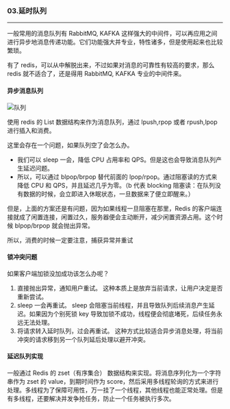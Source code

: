 ### 03.延时队列
---

一般常用的消息队列有 RabbitMQ, KAFKA 这样强大的中间件，可以再应用之间进行异步地消息传递功能。它们功能强大并专业，特性诸多，但是使用起来也比较繁琐。

有了 redis，可以从中解脱出来，不过如果对消息的可靠性有较高的要求，那么 redis 就不适合了，还是得用 RabbitMQ, KAFKA 专业的中间件来。

#### 异步消息队列
![队列](https://i.loli.net/2019/10/18/RFxwU1po6smIVYr.jpg)

使用 redis 的 List 数据结构来作为消息队列，通过 lpush,rpop 或者 rpush,lpop 进行插入和消费。

这里会存在一个问题，如果队列空了会怎么办。
* 我们可以 sleep 一会，降低 CPU 占用率和 QPS。但是这也会导致消息队列产生延迟问题。
* 所以，可以通过 blpop/brpop 替代前面的 lpop/rpop。通过阻塞读的方式来降低 CPU 和 QPS，并且延迟几乎为零。（b 代表 blocking 阻塞读：在队列没有数据的时候，会立即进入休眠状态，一旦数据来了便立即醒来。）

但是，上面的方案还是有问题，因为如果线程一旦阻塞在那里，Redis 的客户端连接就成了闲置连接，闲置过久，服务器便会主动断开，减少闲置资源占用。这个时候 blpop/brpop 就会抛出异常。

所以，消费的时候一定要注意，捕获异常并重试

#### 锁冲突问题
如果客户端加锁没加成功该怎么办呢？
1. 直接抛出异常，通知用户重试。
    这种本质上是放弃当前请求，让用户决定是否重新尝试。
2. sleep 一会再重试。
    sleep 会阻塞当前线程，并且导致队列后续消息产生延迟。如果因为个别死锁 key 导致加锁不成功，线程便会彻底堵死，后续任务永远无法处理。
3. 将请求转入延时队列，过会再重试。
    这种方式比较适合异步消息处理，将当前冲突的请求移到另一个队列延后处理以避开冲突。
    
#### 延迟队列实现
一般通过 Redis 的 zset（有序集合） 数据结构来实现。将消息序列化为一个字符串作为 zset 的 value，到期时间作为 score，然后采用多线程轮询的方式来进行处理。多线程为了保障可用性，万一挂了一个线程，其他线程也能正常处理。但是有多线程，还要解决并发争抢任务，防止一个任务被执行多次。
